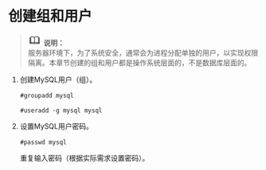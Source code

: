 # 创建组和用户<a name="ZH-CN_TOPIC_0231470849"></a>

>![](public_sys-resources/icon-note.gif) **说明：**   
>服务器环境下，为了系统安全，通常会为进程分配单独的用户，以实现权限隔离。本章节创建的组和用户都是操作系统层面的，不是数据库层面的。  

1.  创建MySQL用户（组）。

    ```
    #groupadd mysql
    ```

    ```
    #useradd -g mysql mysql
    ```

2.  设置MySQL用户密码。

    ```
    #passwd mysql
    ```

    重复输入密码（根据实际需求设置密码）。


